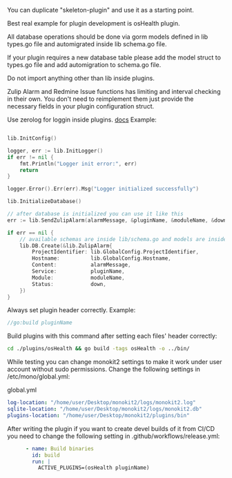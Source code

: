 You can duplicate "skeleton-plugin" and use it as a starting point.

Best real example for plugin development is osHealth plugin.

All database operations should be done via gorm models defined in lib types.go file and automigrated inside lib schema.go file.

If your plugin requires a new database table please add the model struct to types.go file and add automigration to schema.go file.

Do not import anything other than lib inside plugins.

Zulip Alarm and Redmine Issue functions has limiting and interval checking in their own. You don't need to reimplement them just provide the necessary fields in your plugin configuration struct.

Use zerolog for loggin inside plugins. [docs](https://github.com/rs/zerolog) Example:

```go

lib.InitConfig()

logger, err := lib.InitLogger()
if err != nil {
	fmt.Println("Logger init error:", err)
	return
}

logger.Error().Err(err).Msg("Logger initialized successfully")

lib.InitializeDatabase()

// after database is initialized you can use it like this
err := lib.SendZulipAlarm(alarmMessage, &pluginName, &moduleName, &down)

if err == nil {
	// available schemas are inside lib/schema.go and models are inside lib/types.go
	lib.DB.Create(&lib.ZulipAlarm{
		ProjectIdentifier: lib.GlobalConfig.ProjectIdentifier,
		Hostname:          lib.GlobalConfig.Hostname,
		Content:           alarmMessage,
		Service:           pluginName,
		Module:            moduleName,
		Status:            down,
	})
}
```

Always set plugin header correctly. Example:

```go
//go:build pluginName
```

Build plugins with this command after setting each files' header correctly:

```bash
cd ./plugins/osHealth && go build -tags osHealth -o ../bin/
```

While testing you can change monokit2 settings to make it work under user account without sudo permissions. Change the following settings in /etc/mono/global.yml:

global.yml
```yaml
log-location: "/home/user/Desktop/monokit2/logs/monokit2.log"
sqlite-location: "/home/user/Desktop/monokit2/logs/monokit2.db"
plugins-location: "/home/user/Desktop/monokit2/plugins/bin"
```

After writing the plugin if you want to create devel builds of it from CI/CD you need to change the following setting in .github/workflows/release.yml:

```yaml
      - name: Build binaries
        id: build
        run: |
          ACTIVE_PLUGINS=(osHealth pluginName)
```
